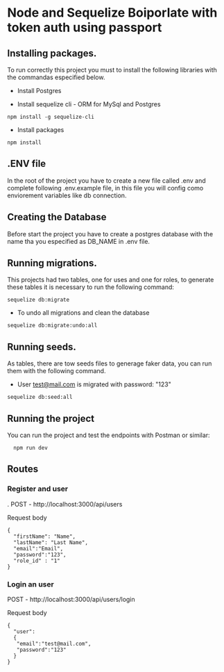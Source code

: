 # Node and Sequelize Boiporlate with token auth using passport

## Installing packages.

To run correctly this project you must to install the following libraries with the commandas especified below.

- Install Postgres

- Install sequelize cli - ORM for MySql and Postgres

```
npm install -g sequelize-cli
```

- Install packages

```
npm install
```

## .ENV file

In the root of the project you have to create a new file called .env and complete following .env.example file, in this file you will config como enviorement variables like db connection.

## Creating the Database

Before start the project you have to create a postgres database with the name tha you especified as DB_NAME in .env file.

## Running migrations.

This projects had two tables, one for uses and one for roles, to generate these tables it is necessary to run the following command:

```
sequelize db:migrate
```

- To undo all migrations and clean the database

```
sequelize db:migrate:undo:all
```

## Running seeds.

As tables, there are tow seeds files to generage faker data, you can run them with the following command.

- User test@mail.com is migrated with password: "123"

```
sequelize db:seed:all
```

## Running the project

You can run the project and test the endpoints with Postman or similar:

```
  npm run dev
```

## Routes

### Register and user

. POST - http://localhost:3000/api/users

Request body

```
{
  "firstName": "Name",
  "lastName": "Last Name",
  "email":"Email",
  "password":"123",
  "role_id" : "1"
}
```

### Login an user

POST - http://localhost:3000/api/users/login

Request body

```
{
  "user":
  {
   "email":"test@mail.com",
   "password":"123"
  }
}
```
